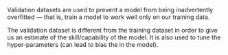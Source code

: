 
Validation datasets are used to prevent a model from being inadvertently overfitted — that is, train a model to work well only on our training data. 

The validation dataset is different from the training dataset in order to give us an estimate of the skill/capability of the model. It is also used to tune the hyper-parameters (can lead to bias the in the model).